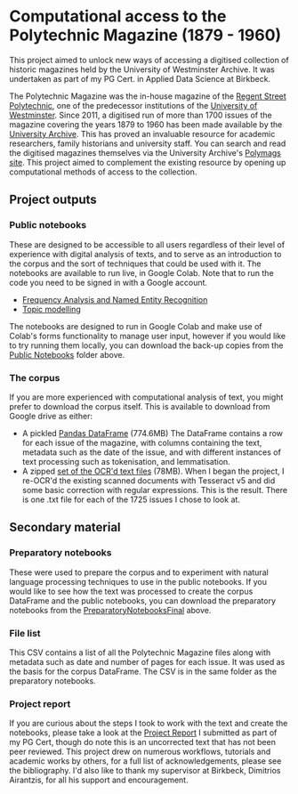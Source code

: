 # Computational access to the Polytechnic Magazine (1879 - 1960)

This project aimed to unlock new ways of accessing a digitised collection of historic magazines held by the University of Westminster Archive. It was undertaken as part of my PG Cert. in Applied Data Science at Birkbeck. 

The Polytechnic Magazine was the in-house magazine of the [Regent Street Polytechnic](https://westminster-atom.arkivum.net/index.php/rsp), one of the predecessor institutions of the [University of Westminster](https://www.westminster.ac.uk/). Since 2011, a digitised run of more than 1700 issues of the magazine covering the years 1879 to 1960 has been made available by the [University Archive](http://recordsandarchives.westminster.ac.uk/). This has proved an invaluable resource for academic researchers, family historians and university staff. You can search and read the digitised magazines themselves via the University Archive's [Polymags site](https://polymags.westminster.ac.uk/). This project aimed to complement the existing resource by opening up computational methods of access to the collection.

## Project outputs

### Public notebooks
These are designed to be accessible to all users regardless of their level of experience with digital analysis of texts, and to serve as an introduction to the corpus and the sort of techniques that could be used with it. 
The notebooks are available to run live, in Google Colab. Note that to run the code you need to be signed in with a Google account.
* [Frequency Analysis and Named Entity Recognition](https://colab.research.google.com/drive/1Wa44qr8xMK2kd-eIk-M0_-IqW41D2nB3?usp=sharing)
* [Topic modelling](https://colab.research.google.com/drive/1HAS-Xo3EH_O93Lp_nTV4pZT3eV8F5bBX?usp=sharing) 

The notebooks are designed to run in Google Colab and make use of Colab's forms functionality to manage user input, however if you would like to try running them locally, you can download the back-up copies from the [Public Notebooks](https://github.com/jakebickford/PolyMags/tree/main/PublicNotebooks) folder above.

### The corpus 
If you are more experienced with computational analysis of text, you might prefer to download the corpus itself. This is available to download from Google drive as either:
* A pickled [Pandas DataFrame](https://drive.google.com/file/d/1uvog_cKlc3fFbVdkmUgoYtRzB9Dv8GEj/view?usp=sharing) (774.6MB)
  The DataFrame contains a row for each issue of the magazine, with columns containing the text, metadata such as the date of the issue, and with different instances of text processing such as tokenisation, and lemmatisation.
* A zipped [set of the OCR'd text files](https://drive.google.com/file/d/17NlNzqnHHE8be3YR1cz7dC8xFG9kTgTH/view?usp=sharing) (78MB). When I began the project, I re-OCR'd the existing scanned documents with Tesseract v5 and did some basic correction with regular expressions. This is the result. There is one .txt file for each of the 1725 issues I chose to look at. 

## Secondary material

### Preparatory notebooks
These were used to prepare the corpus and to experiment with natural language processing techniques to use in the public notebooks. If you would like to see how the text was processed to create the corpus DataFrame and the public notebooks, you can download the preparatory notebooks from the [PreparatoryNotebooksFinal](https://github.com/jakebickford/PolyMags/tree/main/PreparatoryNotebooksFinalfolder) above.

### File list
This CSV contains a list of all the Polytechnic Magazine files along with metadata such as date and number of pages for each issue. It was used as the basis for the corpus DataFrame. The CSV is in the same folder as the preparatory notebooks. 

### Project report
If you are curious about the steps I took to work with the text and create the notebooks, please take a look at the [Project Report](https://github.com/jakebickford/PolyMags/blob/main/ProjectReport/Project_Report_final.pdf) I submitted as part of my PG Cert, though do note this is an uncorrected text that has not been peer reviewed. This project drew on numerous workflows, tutorials and academic works by others, for a full list of acknowledgements, please see the bibliography. I'd also like to thank my supervisor at Birkbeck, Dimitrios Airantzis, for all his support and encouragement.
